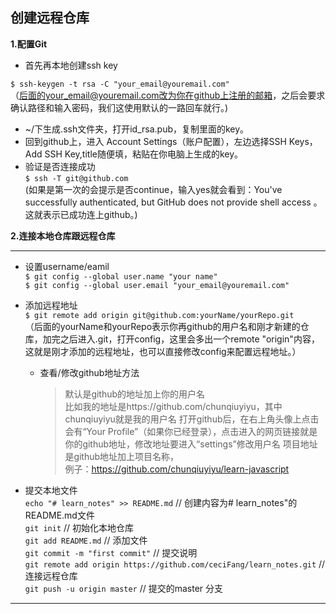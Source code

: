 ## 创建远程仓库  
**1.配置Git**
 * 首先再本地创建ssh key  
 
 `$ ssh-keygen -t rsa -C "your_email@youremail.com" `  
 （后面的your_email@youremail.com改为你在github上注册的邮箱，之后会要求确认路径和输入密码，我们这使用默认的一路回车就行。)
 
 * ~/下生成.ssh文件夹，打开id_rsa.pub，复制里面的key。
 * 回到github上，进入 Account Settings（账户配置），左边选择SSH Keys，Add SSH Key,title随便填，粘贴在你电脑上生成的key。
 * 验证是否连接成功  
 ` $ ssh -T git@github.com `  
 (如果是第一次的会提示是否continue，输入yes就会看到：You've successfully authenticated, but GitHub does not provide shell access 。这就表示已成功连上github。)
 
**2.连接本地仓库跟远程仓库**   
***
* 设置username/eamil  
 `$ git config --global user.name "your name"`   
 `$ git config --global user.email "your_email@youremail.com"` 
 
* 添加远程地址  
`$ git remote add origin git@github.com:yourName/yourRepo.git`  
（后面的yourName和yourRepo表示你再github的用户名和刚才新建的仓库，加完之后进入.git，打开config，这里会多出一个remote "origin"内容，这就是刚才添加的远程地址，也可以直接修改config来配置远程地址。）

  - 查看/修改github地址方法  
    > 默认是github的地址加上你的用户名  
      比如我的地址是https://github.com/chunqiuyiyu，其中chunqiuyiyu就是我的用户名
    > 打开github后，在右上角头像上点击会有“Your Profile”（如果你已经登录），点击进入的网页链接就是你的github地址，修改地址要进入“settings”修改用户名
    > 项目地址是github地址加上项目名称，  
      例子：https://github.com/chunqiuyiyu/learn-javascript

* 提交本地文件  
`echo "# learn_notes" >> README.md` // 创建内容为# learn_notes"的README.md文件  
`git init` // 初始化本地仓库  
`git add README.md` // 添加文件  
`git commit -m "first commit"` // 提交说明  
`git remote add origin https://github.com/ceciFang/learn_notes.git` // 连接远程仓库  
`git push -u origin master` // 提交的master 分支
***


